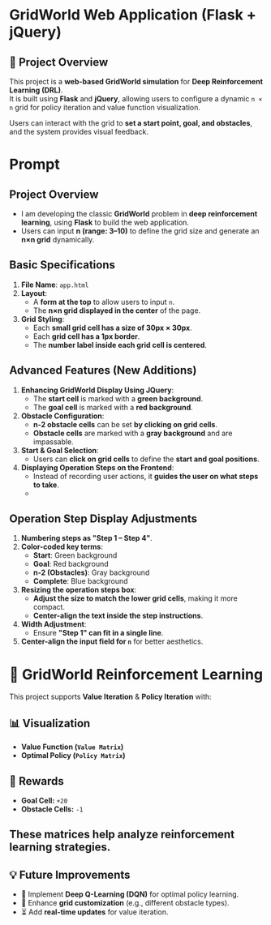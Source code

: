 # GridWorld Web Application (Flask + jQuery)

## 📝 Project Overview
This project is a **web-based GridWorld simulation** for **Deep Reinforcement Learning (DRL)**.  
It is built using **Flask** and **jQuery**, allowing users to configure a dynamic `n × n` grid for policy iteration and value function visualization.

Users can interact with the grid to **set a start point, goal, and obstacles**, and the system provides visual feedback.

# Prompt
## Project Overview
- I am developing the classic **GridWorld** problem in **deep reinforcement learning**, using **Flask** to build the web application.
- Users can input **n (range: 3–10)** to define the grid size and generate an **n×n grid** dynamically.

## Basic Specifications
1. **File Name**: `app.html`
2. **Layout**:
   - A **form at the top** to allow users to input `n`.
   - The **n×n grid displayed in the center** of the page.
3. **Grid Styling**:
   - Each **small grid cell has a size of 30px × 30px**.
   - Each **grid cell has a 1px border**.
   - The **number label inside each grid cell is centered**.
     
## Advanced Features (New Additions)
1. **Enhancing GridWorld Display Using JQuery**:
   - The **start cell** is marked with a **green background**.
   - The **goal cell** is marked with a **red background**.
2. **Obstacle Configuration**:
   - **n-2 obstacle cells** can be set **by clicking on grid cells**.
   - **Obstacle cells** are marked with a **gray background** and are impassable.
3. **Start & Goal Selection**:
   - Users can **click on grid cells** to define the **start and goal positions**.
4. **Displaying Operation Steps on the Frontend**:
   - Instead of recording user actions, it **guides the user on what steps to take**.
   - 
## Operation Step Display Adjustments
1. **Numbering steps as "Step 1 – Step 4"**.
2. **Color-coded key terms**:
   - **Start**: Green background
   - **Goal**: Red background
   - **n-2 (Obstacles)**: Gray background
   - **Complete**: Blue background
3. **Resizing the operation steps box**:
   - **Adjust the size to match the lower grid cells**, making it more compact.
   - **Center-align the text inside the step instructions**.
4. **Width Adjustment**:
   - Ensure **"Step 1" can fit in a single line**.
5. **Center-align the input field for `n`** for better aesthetics.

# 🎯 GridWorld Reinforcement Learning  
This project supports **Value Iteration** & **Policy Iteration** with:  

## 📊 Visualization  
- **Value Function (`Value Matrix`)**  
- **Optimal Policy (`Policy Matrix`)**  

## 🎯 Rewards  
- **Goal Cell:** `+20`  
- **Obstacle Cells:** `-1`  

These matrices help analyze **reinforcement learning strategies**.  
---
## 💡 Future Improvements  
- 🚀 Implement **Deep Q-Learning (DQN)** for optimal policy learning.  
- 🎨 Enhance **grid customization** (e.g., different obstacle types).  
- ⏳ Add **real-time updates** for value iteration.  

